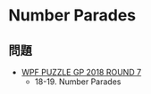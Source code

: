 # Number Parades

## 問題
- [WPF PUZZLE GP 2018 ROUND 7](../questions/wpfpgp2018_7.md)
	- 18-19. Number Parades
